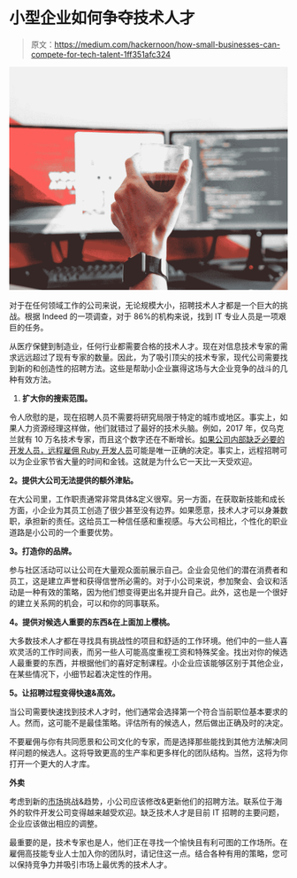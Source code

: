# 小型企业如何争夺技术人才

> 原文：<https://medium.com/hackernoon/how-small-businesses-can-compete-for-tech-talent-1ff351afc324>

![](img/e8360d55fc785f74f4da44ee36fc43e8.png)

对于在任何领域工作的公司来说，无论规模大小，招聘技术人才都是一个巨大的挑战。根据 Indeed 的一项调查，对于 86%的机构来说，找到 IT 专业人员是一项艰巨的任务。

从医疗保健到制造业，任何行业都需要合格的技术人才。现在对信息技术专家的需求远远超过了现有专家的数量。因此，为了吸引顶尖的技术专家，现代公司需要找到新的和创造性的招聘方法。这些是帮助小企业赢得这场与大企业竞争的战斗的几种有效方法。

1.  **扩大你的搜索范围。**

令人欣慰的是，现在招聘人员不需要将研究局限于特定的城市或地区。事实上，如果人力资源经理这样做，他们就错过了最好的技术头脑。例如，2017 年，仅乌克兰就有 10 万名技术专家，而且这个数字还在不断增长。[如果公司内部缺乏必要的开发人员，远程雇佣 Ruby 开发人员](https://cybercraftinc.com/technologies/rubydevelopers)可能是唯一正确的决定。事实上，远程招聘可以为企业家节省大量的时间和金钱。这就是为什么它一天比一天受欢迎。

**2。提供大公司无法提供的额外津贴。**

在大公司里，工作职责通常非常具体&定义很窄。另一方面，在获取新技能和成长方面，小企业为其员工创造了很少甚至没有边界。如果愿意，技术人才可以身兼数职，承担新的责任。这给员工一种信任感和重视感。与大公司相比，个性化的职业道路是小公司的一个重要优势。

**3。打造你的品牌。**

参与社区活动可以让公司在大量观众面前展示自己。企业会见他们的潜在消费者和员工，这是建立声誉和获得信誉所必需的。对于小公司来说，参加聚会、会议和活动是一种有效的策略，因为他们想变得更出名并提升自己。此外，这也是一个很好的建立关系网的机会，可以和你的同事联系。

**4。提供对候选人重要的东西&在上面加上樱桃。**

大多数技术人才都在寻找具有挑战性的项目和舒适的工作环境。他们中的一些人喜欢灵活的工作时间表，而另一些人可能高度重视工资和特殊奖金。找出对你的候选人最重要的东西，并根据他们的喜好定制课程。小企业应该能够区别于其他企业，在某些情况下，小细节起着决定性的作用。

**5。让招聘过程变得快速&高效。**

当公司需要快速找到技术人才时，他们通常会选择第一个符合当前职位基本要求的人。然而，这可能不是最佳策略。评估所有的候选人，然后做出正确及时的决定。

不要雇佣与你有共同愿景和公司文化的专家，而是选择那些能找到其他方法解决同样问题的候选人。这将导致更高的生产率和更多样化的团队结构。当然，这将为你打开一个更大的人才库。

**外卖**

考虑到新的[市场](https://hackernoon.com/tagged/market)挑战&趋势，小公司应该修改&更新他们的招聘方法。联系位于海外的软件开发公司变得越来越受欢迎。缺乏技术人才是目前 IT 招聘的主要问题，企业应该做出相应的调整。

最重要的是，技术专家也是人，他们正在寻找一个愉快且有利可图的工作场所。在雇佣高技能专业人士加入你的团队时，请记住这一点。结合各种有用的策略，您可以保持竞争力并吸引市场上最优秀的技术人才。